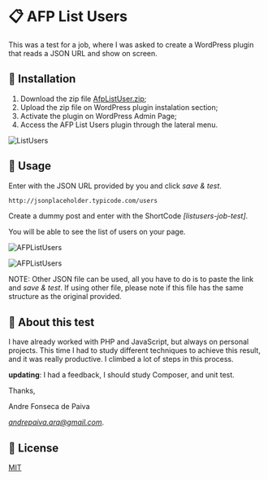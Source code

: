 # :clipboard: AFP List Users

This was a test for a job, where I was asked to create a WordPress plugin that reads a JSON URL and show on screen.

## :floppy_disk: Installation

1) Download the zip file [AfpListUser.zip](http://www.ensaios3d.com/AfpListUser.zip);
2) Upload the zip file on WordPress plugin instalation section;
3) Activate the plugin on WordPress Admin Page;
4) Access the AFP List Users plugin through the lateral menu.

![ListUsers](http://www.ensaios3d.com/listusers1.gif)

## :tennis: Usage

Enter with the JSON URL provided by you and click *save & test*.

```bash
http://jsonplaceholder.typicode.com/users
```
Create a dummy post and enter with the ShortCode *[listusers-job-test]*.

You will be able to see the list of users on your page.

![AFPListUsers](http://www.ensaios3d.com/listusers2.gif)

![AFPListUsers](http://www.ensaios3d.com/listusers3.gif)

NOTE: Other JSON file can be used, all you have to do is to paste the link and *save & test*. If using other file, please note if this file has the same structure as the original provided.

## :pushpin: About this test
I have already worked with PHP and JavaScript, but always on personal projects. This time I had to study different techniques to achieve this result, and it was really productive. I climbed a lot of steps in this process.

**updating**: I had a feedback, I should study Composer, and unit test.

Thanks,

Andre Fonseca de Paiva

*andrepaiva.arq@gmail.com*.

## :triangular_flag_on_post: License
[MIT](https://choosealicense.com/licenses/mit/)

